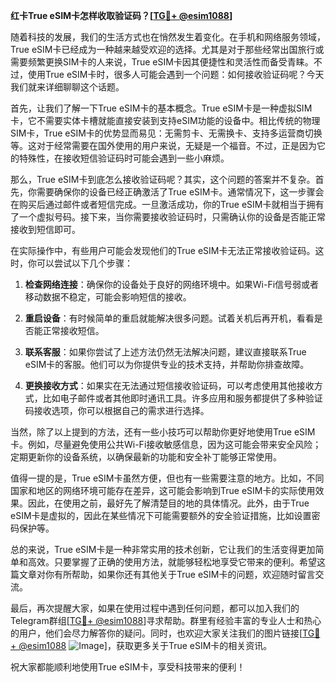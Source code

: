 **红卡True eSIM卡怎样收取验证码？[[TG💪+ @esim1088](https://t.me/s/esim1088)]**

随着科技的发展，我们的生活方式也在悄然发生着变化。在手机和网络服务领域，True eSIM卡已经成为一种越来越受欢迎的选择。尤其是对于那些经常出国旅行或需要频繁更换SIM卡的人来说，True eSIM卡因其便捷性和灵活性而备受青睐。不过，使用True eSIM卡时，很多人可能会遇到一个问题：如何接收验证码呢？今天我们就来详细聊聊这个话题。

首先，让我们了解一下True eSIM卡的基本概念。True eSIM卡是一种虚拟SIM卡，它不需要实体卡槽就能直接安装到支持eSIM功能的设备中。相比传统的物理SIM卡，True eSIM卡的优势显而易见：无需剪卡、无需换卡、支持多运营商切换等。这对于经常需要在国外使用的用户来说，无疑是一个福音。不过，正是因为它的特殊性，在接收短信验证码时可能会遇到一些小麻烦。

那么，True eSIM卡到底怎么接收验证码呢？其实，这个问题的答案并不复杂。首先，你需要确保你的设备已经正确激活了True eSIM卡。通常情况下，这一步骤会在购买后通过邮件或者短信完成。一旦激活成功，你的True eSIM卡就相当于拥有了一个虚拟号码。接下来，当你需要接收验证码时，只需确认你的设备是否能正常接收到短信即可。

在实际操作中，有些用户可能会发现他们的True eSIM卡无法正常接收验证码。这时，你可以尝试以下几个步骤：

1. **检查网络连接**：确保你的设备处于良好的网络环境中。如果Wi-Fi信号弱或者移动数据不稳定，可能会影响短信的接收。
   
2. **重启设备**：有时候简单的重启就能解决很多问题。试着关机后再开机，看看是否能正常接收短信。

3. **联系客服**：如果你尝试了上述方法仍然无法解决问题，建议直接联系True eSIM卡的客服。他们可以为你提供专业的技术支持，并帮助你排查故障。

4. **更换接收方式**：如果实在无法通过短信接收验证码，可以考虑使用其他接收方式，比如电子邮件或者其他即时通讯工具。许多应用和服务都提供了多种验证码接收选项，你可以根据自己的需求进行选择。

当然，除了以上提到的方法，还有一些小技巧可以帮助你更好地使用True eSIM卡。例如，尽量避免使用公共Wi-Fi接收敏感信息，因为这可能会带来安全风险；定期更新你的设备系统，以确保最新的功能和安全补丁能够正常使用。

值得一提的是，True eSIM卡虽然方便，但也有一些需要注意的地方。比如，不同国家和地区的网络环境可能存在差异，这可能会影响到True eSIM卡的实际使用效果。因此，在使用之前，最好先了解清楚目的地的具体情况。此外，由于True eSIM卡是虚拟的，因此在某些情况下可能需要额外的安全验证措施，比如设置密码保护等。

总的来说，True eSIM卡是一种非常实用的技术创新，它让我们的生活变得更加简单和高效。只要掌握了正确的使用方法，就能够轻松地享受它带来的便利。希望这篇文章对你有所帮助，如果你还有其他关于True eSIM卡的问题，欢迎随时留言交流。

最后，再次提醒大家，如果在使用过程中遇到任何问题，都可以加入我们的Telegram群组[[TG💪+ @esim1088](https://t.me/s/esim1088)]寻求帮助。群里有经验丰富的专业人士和热心的用户，他们会尽力解答你的疑问。同时，也欢迎大家关注我们的图片链接[[TG💪+ @esim1088](https://t.me/s/esim1088) ![Image](https://i.postimg.cc/4NQfJmqS/Snipaste-2025-05-13-00-14-12.png)]，获取更多关于True eSIM卡的相关资讯。

祝大家都能顺利地使用True eSIM卡，享受科技带来的便利！